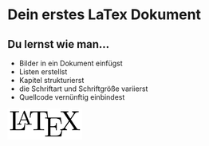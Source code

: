 # Dein erstes LaTex Dokument

## Du lernst wie man...

- Bilder in ein Dokument einfügst
- Listen erstellst
- Kapitel strukturierst
- die Schriftart und Schriftgröße variierst
- Quellcode vernünftig einbindest

<img src="latex.png" alt="latex" width="150"/>
